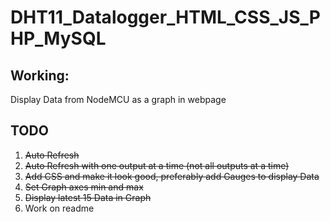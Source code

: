 # DHT11_Datalogger_HTML_CSS_JS_PHP_MySQL

## Working:
Display Data from NodeMCU as a graph in webpage

## TODO

1. ~~Auto Refresh~~
2. ~~Auto Refresh with one output at a time (not all outputs at a time)~~
3. ~~Add CSS and make it look good, preferably add Gauges to display Data~~
4. ~~Set Graph axes min and max~~
5. ~~Display latest 15 Data in Graph~~
6. Work on readme

 
